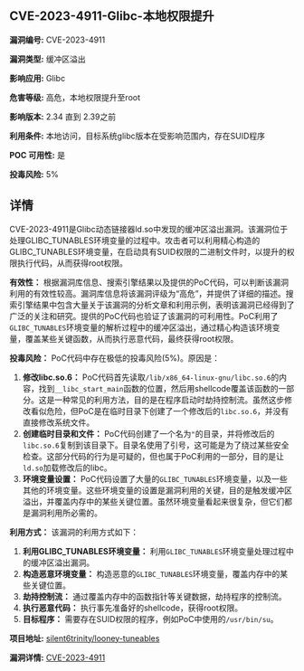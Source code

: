 ## CVE-2023-4911-Glibc-本地权限提升

**漏洞编号:** CVE-2023-4911

**漏洞类型:** 缓冲区溢出

**影响应用:** Glibc

**危害等级:** 高危，本地权限提升至root

**影响版本:** 2.34 直到 2.39之前

**利用条件:** 本地访问，目标系统glibc版本在受影响范围内，存在SUID程序

**POC 可用性:** 是

**投毒风险:** 5%

## 详情

CVE-2023-4911是Glibc动态链接器ld.so中发现的缓冲区溢出漏洞。该漏洞位于处理GLIBC_TUNABLES环境变量的过程中。攻击者可以利用精心构造的GLIBC_TUNABLES环境变量，在启动具有SUID权限的二进制文件时，以提升的权限执行代码，从而获得root权限。

**有效性：**
根据漏洞库信息、搜索引擎结果以及提供的PoC代码，可以判断该漏洞利用的有效性较高。漏洞库信息将该漏洞评级为“高危”，并提供了详细的描述。搜索引擎结果中包含大量关于该漏洞的分析文章和利用示例，表明该漏洞已经得到了广泛的关注和研究。提供的PoC代码也验证了该漏洞的可利用性。PoC利用了`GLIBC_TUNABLES`环境变量的解析过程中的缓冲区溢出，通过精心构造该环境变量，覆盖某些关键函数，从而执行恶意代码，最终获得root权限。

**投毒风险：**
PoC代码中存在极低的投毒风险(5%)。原因是：
1.  **修改libc.so.6：**  PoC代码首先读取`/lib/x86_64-linux-gnu/libc.so.6`的内容，找到`__libc_start_main`函数的位置，然后用shellcode覆盖该函数的一部分。这是一种常见的利用方法，目的是在程序启动时劫持控制流。虽然这步修改看似危险，但PoC是在临时目录下创建了一个修改后的`libc.so.6`，并没有直接修改系统文件。
2.  **创建临时目录和文件：**  PoC代码创建了一个名为`"`的目录，并将修改后的`libc.so.6`复制到该目录下。目录名使用了引号，这可能是为了绕过某些安全检查。这部分代码的行为是可疑的，但也属于PoC利用的一部分，目的是让`ld.so`加载修改后的libc。
3.  **环境变量设置：**  PoC代码设置了大量的`GLIBC_TUNABLES`环境变量，以及一些其他的环境变量。这些环境变量的设置是漏洞利用的关键，目的是触发缓冲区溢出，并覆盖内存中的某些关键位置。虽然环境变量看起来很复杂，但它们都是漏洞利用所必需的。

**利用方式：**
该漏洞的利用方式如下：
1.  **利用GLIBC_TUNABLES环境变量：**  利用`GLIBC_TUNABLES`环境变量处理过程中的缓冲区溢出漏洞。
2.  **构造恶意环境变量：**  构造恶意的`GLIBC_TUNABLES`环境变量，覆盖内存中的某些关键位置。
3.  **劫持控制流：**  通过覆盖内存中的函数指针等关键数据，劫持程序的控制流。
4.  **执行恶意代码：**  执行事先准备好的shellcode，获得root权限。
5.  **目标程序：**  需要存在SUID权限的程序，例如PoC中使用的`/usr/bin/su`。

**项目地址:** [silent6trinity/looney-tuneables](https://github.com/silent6trinity/looney-tuneables)

**漏洞详情:** [CVE-2023-4911](https://nvd.nist.gov/vuln/detail/CVE-2023-4911)